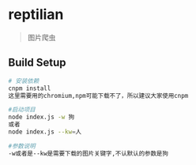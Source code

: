 # reptilian

> 图片爬虫

## Build Setup

``` bash
# 安装依赖
cnpm install
这里需要用的chromium,npm可能下载不了，所以建议大家使用cnpm

#启动项目
node index.js -w 狗
或者
node index.js --kw=人

#参数说明
-w或者是--kw是需要下载的图片关键字,不认默认的参数是狗
```
